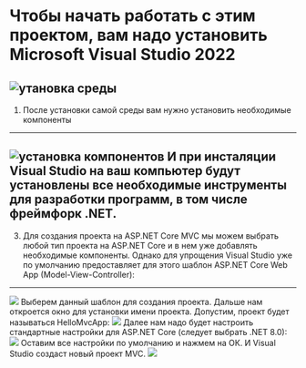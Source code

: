 # Чтобы начать работать с этим проектом, вам надо установить Microsoft Visual Studio 2022
![утановка среды](https://metanit.com/sharp/aspnet6/pics/1.7.png)
---
1. После установки самой среды вам нужно установить необходимые компоненты
---
![установка компонентов](https://metanit.com/sharp/aspnet6/pics/1.8.png)
И при инсталяции Visual Studio на ваш компьютер будут установлены все необходимые инструменты для разработки программ, в том числе фреймфорк .NET.
---
3. Для создания проекта на ASP.NET Core MVC мы можем выбрать любой тип проекта на ASP.NET Core и в нем уже добавлять необходимые компоненты. Однако для упрощения Visual Studio уже по умолчанию предоставляет для этого шаблон ASP.NET Core Web App (Model-View-Controller):
---
![]([https://metanit.com/sharp/aspnet6/pics/1.9.png](https://metanit.com/sharp/aspnetmvc/pics/1.1.png)https://metanit.com/sharp/aspnetmvc/pics/1.1.png)
Выберем данный шаблон для создания проекта. Дальше нам откроется окно для установки имени проекта. Допустим, проект будет называться HelloMvcApp:
![](https://metanit.com/sharp/aspnetmvc/pics/1.2.png)
Далее нам надо будет настроить стандартные настройки для ASP.NET Core (следует выбрать .NET 8.0):
![](https://metanit.com/sharp/aspnetmvc/pics/1.3.png)
Оставим все настройки по умолчанию и нажмем на ОК. И Visual Studio создаст новый проект MVC.
![](https://metanit.com/sharp/aspnetmvc/pics/1.4.png)
